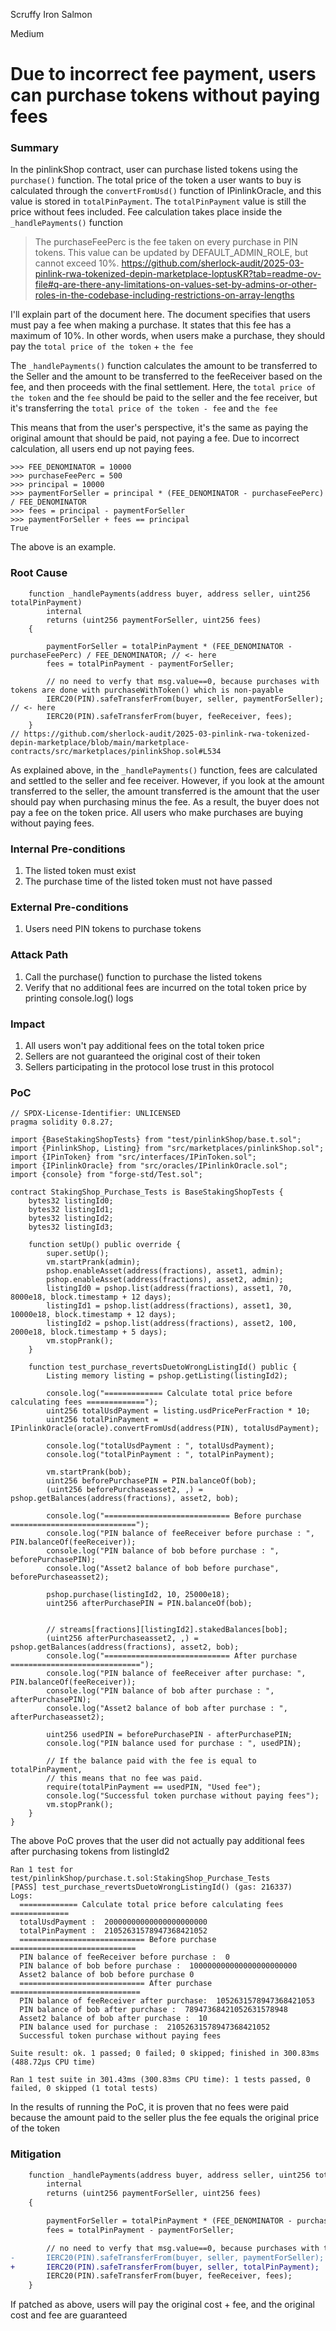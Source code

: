 Scruffy Iron Salmon

Medium

# Due to incorrect fee payment, users can purchase tokens without paying fees

### Summary

In the pinlinkShop contract, user can purchase listed tokens using the `purchase()` function. The total price of the token a user wants to buy is calculated through the `convertFromUsd()` function of IPinlinkOracle, and this value is stored in `totalPinPayment`. The `totalPinPayment` value is still the price without fees included. Fee calculation takes place inside the `_handlePayments()` function

> The purchaseFeePerc is the fee taken on every purchase in PIN tokens. This value can be updated by DEFAULT_ADMIN_ROLE, but cannot exceed 10%. 
> https://github.com/sherlock-audit/2025-03-pinlink-rwa-tokenized-depin-marketplace-loptusKR?tab=readme-ov-file#q-are-there-any-limitations-on-values-set-by-admins-or-other-roles-in-the-codebase-including-restrictions-on-array-lengths

I'll explain part of the document here. The document specifies that users must pay a fee when making a purchase. It states that this fee has a maximum of 10%. In other words, when users make a purchase, they should pay the `total price of the token` + `the fee`

The `_handlePayments()` function calculates the amount to be transferred to the Seller and the amount to be transferred to the feeReceiver based on the fee, and then proceeds with the final settlement. Here, the `total price of the token` and the `fee` should be paid to the seller and the fee receiver, but it's transferring the `total price of the token - fee` and `the fee`

This means that from the user's perspective, it's the same as paying the original amount that should be paid, not paying a fee. Due to incorrect calculation, all users end up not paying fees.

```text
>>> FEE_DENOMINATOR = 10000
>>> purchaseFeePerc = 500
>>> principal = 10000
>>> paymentForSeller = principal * (FEE_DENOMINATOR - purchaseFeePerc) / FEE_DENOMINATOR
>>> fees = principal - paymentForSeller
>>> paymentForSeller + fees == principal
True
```
The above is an example.

### Root Cause

```solidity
    function _handlePayments(address buyer, address seller, uint256 totalPinPayment)
        internal
        returns (uint256 paymentForSeller, uint256 fees)
    {

        paymentForSeller = totalPinPayment * (FEE_DENOMINATOR - purchaseFeePerc) / FEE_DENOMINATOR; // <- here
        fees = totalPinPayment - paymentForSeller;

        // no need to verfy that msg.value==0, because purchases with tokens are done with purchaseWithToken() which is non-payable
        IERC20(PIN).safeTransferFrom(buyer, seller, paymentForSeller);  // <- here
        IERC20(PIN).safeTransferFrom(buyer, feeReceiver, fees);
    }
// https://github.com/sherlock-audit/2025-03-pinlink-rwa-tokenized-depin-marketplace/blob/main/marketplace-contracts/src/marketplaces/pinlinkShop.sol#L534
```
As explained above, in the `_handlePayments()` function, fees are calculated and settled to the seller and fee receiver. However, if you look at the amount transferred to the seller, the amount transferred is the amount that the user should pay when purchasing minus the fee. As a result, the buyer does not pay a fee on the token price. All users who make purchases are buying without paying fees.

### Internal Pre-conditions

1. The listed token must exist
2. The purchase time of the listed token must not have passed

### External Pre-conditions

1. Users need PIN tokens to purchase tokens

### Attack Path

1. Call the purchase() function to purchase the listed tokens
2. Verify that no additional fees are incurred on the total token price by printing console.log() logs

### Impact

1. All users won't pay additional fees on the total token price
2. Sellers are not guaranteed the original cost of their token
3. Sellers participating in the protocol lose trust in this protocol

### PoC

```solidity
// SPDX-License-Identifier: UNLICENSED
pragma solidity 0.8.27;

import {BaseStakingShopTests} from "test/pinlinkShop/base.t.sol";
import {PinlinkShop, Listing} from "src/marketplaces/pinlinkShop.sol";
import {IPinToken} from "src/interfaces/IPinToken.sol";
import {IPinlinkOracle} from "src/oracles/IPinlinkOracle.sol";
import {console} from "forge-std/Test.sol";

contract StakingShop_Purchase_Tests is BaseStakingShopTests {
    bytes32 listingId0;
    bytes32 listingId1;
    bytes32 listingId2;
    bytes32 listingId3;

    function setUp() public override {
        super.setUp();
        vm.startPrank(admin);
        pshop.enableAsset(address(fractions), asset1, admin);
        pshop.enableAsset(address(fractions), asset2, admin);
        listingId0 = pshop.list(address(fractions), asset1, 70, 8000e18, block.timestamp + 12 days);
        listingId1 = pshop.list(address(fractions), asset1, 30, 10000e18, block.timestamp + 12 days);
        listingId2 = pshop.list(address(fractions), asset2, 100, 2000e18, block.timestamp + 5 days);
        vm.stopPrank();
    }

    function test_purchase_revertsDuetoWrongListingId() public {
        Listing memory listing = pshop.getListing(listingId2);

        console.log("============= Calculate total price before calculating fees =============");
        uint256 totalUsdPayment = listing.usdPricePerFraction * 10;
        uint256 totalPinPayment = IPinlinkOracle(oracle).convertFromUsd(address(PIN), totalUsdPayment);

        console.log("totalUsdPayment : ", totalUsdPayment);
        console.log("totalPinPayment : ", totalPinPayment);

        vm.startPrank(bob);
        uint256 beforePurchasePIN = PIN.balanceOf(bob);
        (uint256 beforePurchaseasset2, ,) = pshop.getBalances(address(fractions), asset2, bob);

        console.log("============================ Before purchase ============================");
        console.log("PIN balance of feeReceiver before purchase : ", PIN.balanceOf(feeReceiver));
        console.log("PIN balance of bob before purchase : ", beforePurchasePIN);
        console.log("Asset2 balance of bob before purchase", beforePurchaseasset2);

        pshop.purchase(listingId2, 10, 25000e18);
        uint256 afterPurchasePIN = PIN.balanceOf(bob);
        

        // streams[fractions][listingId2].stakedBalances[bob];
        (uint256 afterPurchaseasset2, ,) = pshop.getBalances(address(fractions), asset2, bob);
        console.log("============================ After purchase =============================");
        console.log("PIN balance of feeReceiver after purchase: ", PIN.balanceOf(feeReceiver));
        console.log("PIN balance of bob after purchase : ", afterPurchasePIN);
        console.log("Asset2 balance of bob after purchase : ", afterPurchaseasset2);

        uint256 usedPIN = beforePurchasePIN - afterPurchasePIN;
        console.log("PIN balance used for purchase : ", usedPIN);

        // If the balance paid with the fee is equal to totalPinPayment, 
        // this means that no fee was paid.
        require(totalPinPayment == usedPIN, "Used fee");
        console.log("Successful token purchase without paying fees");
        vm.stopPrank();
    }
}
```
The above PoC proves that the user did not actually pay additional fees after purchasing tokens from listingId2

```text
Ran 1 test for test/pinlinkShop/purchase.t.sol:StakingShop_Purchase_Tests
[PASS] test_purchase_revertsDuetoWrongListingId() (gas: 216337)
Logs:
  ============= Calculate total price before calculating fees =============
  totalUsdPayment :  20000000000000000000000
  totalPinPayment :  21052631578947368421052
  ============================ Before purchase ============================
  PIN balance of feeReceiver before purchase :  0
  PIN balance of bob before purchase :  100000000000000000000000
  Asset2 balance of bob before purchase 0
  ============================ After purchase =============================
  PIN balance of feeReceiver after purchase:  1052631578947368421053
  PIN balance of bob after purchase :  78947368421052631578948
  Asset2 balance of bob after purchase :  10
  PIN balance used for purchase :  21052631578947368421052
  Successful token purchase without paying fees

Suite result: ok. 1 passed; 0 failed; 0 skipped; finished in 300.83ms (488.72µs CPU time)

Ran 1 test suite in 301.43ms (300.83ms CPU time): 1 tests passed, 0 failed, 0 skipped (1 total tests)
```
In the results of running the PoC, it is proven that no fees were paid because the amount paid to the seller plus the fee equals the original price of the token



### Mitigation

```diff
    function _handlePayments(address buyer, address seller, uint256 totalPinPayment)
        internal
        returns (uint256 paymentForSeller, uint256 fees)
    {

        paymentForSeller = totalPinPayment * (FEE_DENOMINATOR - purchaseFeePerc) / FEE_DENOMINATOR; // <- here
        fees = totalPinPayment - paymentForSeller;

        // no need to verfy that msg.value==0, because purchases with tokens are done with purchaseWithToken() which is non-payable
-       IERC20(PIN).safeTransferFrom(buyer, seller, paymentForSeller); 
+       IERC20(PIN).safeTransferFrom(buyer, seller, totalPinPayment); 
        IERC20(PIN).safeTransferFrom(buyer, feeReceiver, fees);
    }
```
If patched as above, users will pay the original cost + fee, and the original cost and fee are guaranteed
